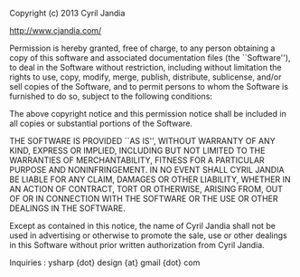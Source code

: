 Copyright (c) 2013 Cyril Jandia

http://www.cjandia.com/

Permission is hereby granted, free of charge, to any person obtaining
a copy of this software and associated documentation files (the
``Software''), to deal in the Software without restriction, including
without limitation the rights to use, copy, modify, merge, publish,
distribute, sublicense, and/or sell copies of the Software, and to
permit persons to whom the Software is furnished to do so, subject to
the following conditions:

The above copyright notice and this permission notice shall be included
in all copies or substantial portions of the Software.

THE SOFTWARE IS PROVIDED ``AS IS'', WITHOUT WARRANTY OF ANY KIND, EXPRESS
OR IMPLIED, INCLUDING BUT NOT LIMITED TO THE WARRANTIES OF
MERCHANTABILITY, FITNESS FOR A PARTICULAR PURPOSE AND NONINFRINGEMENT.
IN NO EVENT SHALL CYRIL JANDIA BE LIABLE FOR ANY CLAIM, DAMAGES OR
OTHER LIABILITY, WHETHER IN AN ACTION OF CONTRACT, TORT OR OTHERWISE,
ARISING FROM, OUT OF OR IN CONNECTION WITH THE SOFTWARE OR THE USE OR
OTHER DEALINGS IN THE SOFTWARE.

Except as contained in this notice, the name of Cyril Jandia shall
not be used in advertising or otherwise to promote the sale, use or
other dealings in this Software without prior written authorization
from Cyril Jandia.

Inquiries : ysharp {dot} design {at} gmail {dot} com
